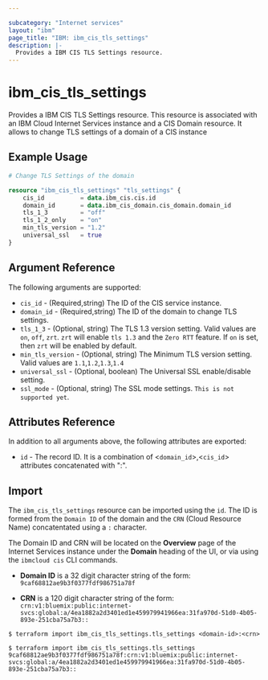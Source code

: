 ```yaml
---

subcategory: "Internet services"
layout: "ibm"
page_title: "IBM: ibm_cis_tls_settings"
description: |-
  Provides a IBM CIS TLS Settings resource.
---
```


# ibm_cis_tls_settings

Provides a IBM CIS TLS Settings resource. This resource is associated with an IBM Cloud Internet Services instance and a CIS Domain resource. It allows to change TLS settings of a domain of a CIS instance

## Example Usage

```terraform
# Change TLS Settings of the domain

resource "ibm_cis_tls_settings" "tls_settings" {
	cis_id          = data.ibm_cis.cis.id
	domain_id       = data.ibm_cis_domain.cis_domain.domain_id
	tls_1_3         = "off"
	tls_1_2_only    = "on"
	min_tls_version = "1.2"
	universal_ssl   = true
}
```

## Argument Reference

The following arguments are supported:

- `cis_id` - (Required,string) The ID of the CIS service instance.
- `domain_id` - (Required,string) The ID of the domain to change TLS settings.
- `tls_1_3` - (Optional, string) The TLS 1.3 version setting. Valid values are `on`, `off`, `zrt`. `zrt` will enable `tls 1.3` and the `Zero RTT` feature.  If `on` is set, then `zrt` will be enabled by default.
- `min_tls_version` - (Optional, string) The Minimum TLS version setting. Valid values are `1.1`,`1.2`,`1.3`,`1.4`
- `universal_ssl` - (Optional, boolean) The Universal SSL enable/disable setting.
- `ssl_mode` - (Optional, string) The SSL mode settings.  `This is not supported yet`.

## Attributes Reference

In addition to all arguments above, the following attributes are exported:

- `id` - The record ID. It is a combination of <`domain_id`>,<`cis_id`> attributes concatenated with ":".

## Import

The `ibm_cis_tls_settings` resource can be imported using the `id`. The ID is formed from the `Domain ID` of the domain and the `CRN` (Cloud Resource Name) concatentated using a `:` character.

The Domain ID and CRN will be located on the **Overview** page of the Internet Services instance under the **Domain** heading of the UI, or via using the `ibmcloud cis` CLI commands.

- **Domain ID** is a 32 digit character string of the form: `9caf68812ae9b3f0377fdf986751a78f`

- **CRN** is a 120 digit character string of the form: `crn:v1:bluemix:public:internet-svcs:global:a/4ea1882a2d3401ed1e459979941966ea:31fa970d-51d0-4b05-893e-251cba75a7b3::`

```
$ terraform import ibm_cis_tls_settings.tls_settings <domain-id>:<crn>

$ terraform import ibm_cis_tls_settings.tls_settings 9caf68812ae9b3f0377fdf986751a78f:crn:v1:bluemix:public:internet-svcs:global:a/4ea1882a2d3401ed1e459979941966ea:31fa970d-51d0-4b05-893e-251cba75a7b3::
```
